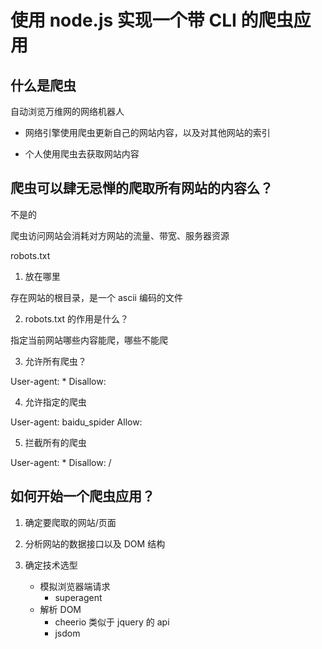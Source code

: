 # 使用 node.js 实现一个带 CLI 的爬虫应用

## 什么是爬虫

自动浏览万维网的网络机器人

- 网络引擎使用爬虫更新自己的网站内容，以及对其他网站的索引

* 个人使用爬虫去获取网站内容

## 爬虫可以肆无忌惮的爬取所有网站的内容么？

不是的

爬虫访问网站会消耗对方网站的流量、带宽、服务器资源

robots.txt

1. 放在哪里

存在网站的根目录，是一个 ascii 编码的文件

2. robots.txt 的作用是什么？

指定当前网站哪些内容能爬，哪些不能爬

3. 允许所有爬虫？

User-agent: \*
Disallow:

4. 允许指定的爬虫

User-agent: baidu_spider
Allow:

5. 拦截所有的爬虫

User-agent: \*
Disallow: /

## 如何开始一个爬虫应用？

1. 确定要爬取的网站/页面

2. 分析网站的数据接口以及 DOM 结构

3. 确定技术选型

   - 模拟浏览器端请求
     - superagent

   * 解析 DOM
     - cheerio 类似于 jquery 的 api
     - jsdom
